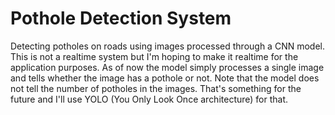 # Pothole Detection System
Detecting potholes on roads using images processed through a CNN model. This is not a realtime system but I'm hoping to make it realtime for the application purposes. As of now the model simply processes a single image and tells whether the image has a pothole or not. Note that the model does not tell the number of potholes in the images. That's something for the future and I'll use YOLO (You Only Look Once architecture) for that.
